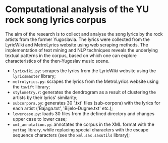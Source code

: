 # Computational analysis of the YU rock song lyrics corpus <br/>

The aim of the research is to collect and analyse the song lyrics by the rock artists from the former Yugoslavia. The lyrics were collected from the LyricWiki and MetroLyrics website using web scraping methods. The implementation of text mining and NLP techniques reveals the underlying textual patterns in the corpus, based on which one can explore characteristics of the then-Yugoslav music scene. <br/>

* `lyricwiki.py`: scrapes the lyrics from the LyricWiki website using the `lyricsmaster` library;
* `metrolyrics.py`: scrapes the lyrics from the MetroLyrics website using the `tswift` library;
* `stylometry.r`: generates the dendrogram as a result of clustering the artists by their lyrics' similarity;
* `subcorpora.py`: generates 30 '.txt' files (sub-corpora) with the lyrics for each artist ('Bajaga.txt', 'Bijelo-Dugme.txt' etc.);
* `lowercase.py`: loads 30 files from the defined directory and changes upper case to lower case;
* `xml_annotation.py`: annotates the corpus in the XML format with the `yattag` library, while replacing special characters with the escape sequence characters (see the `xml.sax.saxutils` library);







